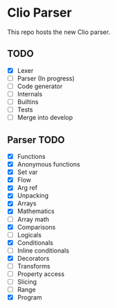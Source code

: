 # Clio Parser

This repo hosts the new Clio parser.

## TODO

- [X] Lexer
- [ ] Parser (In progress)
- [ ] Code generator
- [ ] Internals
- [ ] Builtins
- [ ] Tests
- [ ] Merge into develop

## Parser TODO

- [X] Functions
- [X] Anonymous functions
- [X] Set var
- [X] Flow
- [X] Arg ref
- [X] Unpacking
- [X] Arrays
- [X] Mathematics
- [ ] Array math
- [X] Comparisons
- [ ] Logicals
- [X] Conditionals
- [ ] Inline conditionals
- [X] Decorators
- [ ] Transforms
- [ ] Property access
- [ ] Slicing
- [ ] Range
- [X] Program